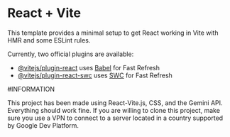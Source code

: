 # React + Vite

This template provides a minimal setup to get React working in Vite with HMR and some ESLint rules.

Currently, two official plugins are available:

- [@vitejs/plugin-react](https://github.com/vitejs/vite-plugin-react/blob/main/packages/plugin-react/README.md) uses [Babel](https://babeljs.io/) for Fast Refresh
- [@vitejs/plugin-react-swc](https://github.com/vitejs/vite-plugin-react-swc) uses [SWC](https://swc.rs/) for Fast Refresh


#INFORMATION

This project has been made using React-Vite.js, CSS, and the Gemini API. 
Everything should work fine. 
If you are willing to clone this project, make sure you use a VPN to connect to a server located in a country supported by Google Dev Platform.  
